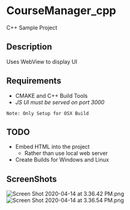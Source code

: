# CourseManager_cpp
C++ Sample Project 


## Description

Uses WebView to display UI

## Requirements

- CMAKE and C++ Build Tools
- _JS UI must be served on port 3000_

```Note: Only Setup for OSX Build```

## TODO

- Embed HTML into the project
  - Rather than use local web server
- Create Builds for Windows and Linux

## ScreenShots
![Screen Shot 2020-04-14 at 3.36.42 PM.png](screenshots/Screen%20Shot%202020-04-14%20at%203.36.42%20PM.png)
![Screen Shot 2020-04-14 at 3.36.54 PM.png](screenshots/Screen%20Shot%202020-04-14%20at%203.36.54%20PM.png)